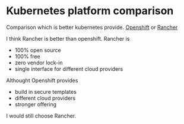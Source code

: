 # Kubernetes platform comparison
Comparison which is better kubernetes provide. [Openshift](https://www.redhat.com/en/technologies/cloud-computing/openshift) or [Rancher](https://rancher.com/)

I think Rancher is better than openshift.
Rancher is
-  100% open source
-  100% free
-  zero vendor lock-in
-  single interface for different cloud providers


Althought Openshift provides
- build in secure templates
- different cloud providers
- stronger offering

I would still choose Rancher.